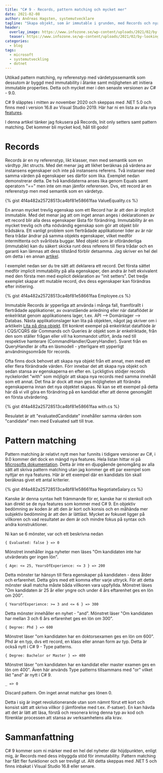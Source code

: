 ```yaml
---
title: "C# 9 - Records, pattern matching och mycket mer"
date: 2021-02-08
author: Andreas Hagsten, systemutvecklare
tagline: "Skapa objekt, som är immutable i grunden, med Records och nya kraftfulla features till Pattern matching. Det och mycket mer i denna artikel kring C# 9."
header:
  overlay_image: https://www.infozone.se/wp-content/uploads/2021/02/by-looking-2192154_1920.jpg
  teaser: https://www.infozone.se/wp-content/uploads/2021/02/by-looking-2192154_1920-150x150.jpg
categories:
  - blog
tags:
  - microsoft
  - systemutveckling
  - dotnet
---
```


Utökad pattern matching, ny referenstyp med värdetypssemantik som dessutom är byggd med immutability i åtanke samt möjligheten att initiera immutable properties. Detta och mycket mer i den senaste versionen av C# - 9.0.  

C# 9 släpptes i mitten av november 2020 och skeppas med .NET 5.0 och finns med i version 16.8 av Visual Studio 2019. Här har ni en lista av alla nya [features](https://docs.microsoft.com/en-us/dotnet/csharp/whats-new/csharp-9).

I denna artikel tänker jag fokusera på Records, Init only setters samt pattern matching. Det kommer bli mycket kod, håll till godo!

# Records
Records är en ny referenstyp, likt klasser, men med semantik som en värdtyp ,likt structs. Med det menar jag att likhet beräknas på värdena av instansens egenskaper och inte på instansens referens. Två instanser med samma värden på egenskaper ses därför som lika. Exemplet nedan demonstrerar detta. De två kandidaterna anses lika genom Equals samt operatorn "==" men inte om man jämför referensen. Dvs, ett record är en referenstyp men med semantik som en värdetyp.

{% gist 4f4a482a25728513ca4bf81e58661faa ValueEquality.cs %}

En annan mycket trevlig egenskap som ett Record har är att den är implicit immutable. Med det menar jag att om inget annan anges i deklarationen av ett record blir alla dess egenskaper låsta för förändring. Immutability är en mycket trevlig och ofta nödvändig egenskap som gör att objekt blir trådsäkra. Ett vanligt problem som flertrådade applikationer lider av är när flera trådar ändrar på samma objekts egenskaper, vilket medför intermittenta och svårlösta buggar. Med objekt som är oföränderliga (immutable) kan du säkert skicka runt dess referens till flera trådar och en garanti kan lämnas att dess tillstånd förblir detsamma. Jag skriver en hel del om detta i en annan [artikel](https://www.infozone.se/2018/11/13/lita-pa-dina-objekt-mjukvaruarkitektur-del-1/).

I exemplet nedan ser du tre sätt att deklarera ett record. Det första sättet medför implicit immutability på alla egenskaper, den andra är helt ekvivalent med den första men med explicit deklaration av "init setters". Det tredje exemplet skapar ett mutable record, dvs dess egenskaper kan förändras efter initiering.

{% gist 4f4a482a25728513ca4bf81e58661faa Employee.cs %}

Immutable Records är ypperliga att använda i många fall, framförallt i flertrådade applikationer, av ovanstående anledning eller när dataflödet är enkelriktat genom applikationens lager, t.ex. API --> Domänlager --> Databas. Nästa applikationslager kan lita på objekten, något jag skriver om i arktikeln [Lita på dina objekt](https://www.infozone.se/2018/11/13/lita-pa-dina-objekt-mjukvaruarkitektur-del-1/). Ett konkret exempel på enkelriktat dataflöde är i CQS/CQRS där Commands och Queries är objekt som är enkelriktade, från den som ställer frågan eller vill ha kommandot utfört, ända ned till respektive hanterare (CommandHandler/QueryHandler). Svaret från en QueryHandler är ofta en läsmodell - ytterligare ett ypperligt användningsområde för records.

Ofta finns dock behovet att skapa nya objekt från ett annat, men med ett eller flera förändrade värden. Förr innebar det att skapa nya objekt och sedan stansa av egenskaperna en efter en. Lyckligtivs stödjer records nyckelordet "with" som möjligör att skapa nya records med samma innehåll som ett annat. Det fina är dock att man ges möjligheten att förändra egenskaperna innan det nya objektet skapas. Ni kan se ett exempel på detta här då vi vill göra en förändring på en kandidat efter att denne genomgått en första utvärdering.

{% gist 4f4a482a25728513ca4bf81e58661faa with.cs %}

Resulatet är att "evaluatedCandidate" innehåller samma värden som "candidate" men med Evaluated satt till true.

# Pattern matching
Pattern matching är relativt nytt men har funnits i tidigare versioner av C#, i 9.0 kommer det dock en mängd nya features. Hela listan hittar ni på [Microsofts dokumentation](https://docs.microsoft.com/en-us/dotnet/csharp/whats-new/csharp-9#pattern-matching-enhancements). Detta är inte en djupgående genomgång av alla sätt att skriva pattern matching utan jag kommer ge ett par exempel som nyttjar en nya features. Här är ett exempel där en kandidats lön skall beräknas givet ett antal kriterier.

{% gist 4f4a482a25728513ca4bf81e58661faa NegotiateSalary.cs %}

Kanske är denna syntax helt främmande för er, kanske har ni stenkoll och kan direkt se de nya features som kommer med C# 9. En objektiv bedömning av koden är att den är kort och konsis och en måhända mer subjektiv bedömning är att den är lättläst. Mycket av fokuset ligger på villkoren och vad resultatet av dem är och mindre fokus på syntax och andra konstruktioner.

Ni kan se 6 mönster, var och ett beskrivna nedan

```
{ Evaluated: false } => 0
```

Mönstret innehåller inga nyheter men läses "Om kandidaten inte har utvärderats ger ingen lön".

```
{ Age: <= 25, YearsOfExperience: <= 3 } => 200
```

Detta mönster tar hänsyn till flera egenskaper på kandidaten - dess ålder och erfarenhet. Detta görs med ett komma efter varje uttryck. För att detta mönster skall matcha måste båda villkoren vara uppfyllda. Mönstret läses "Om kandidaten är 25 år eller yngre och under 4 års eftarenhet ges en lön om 200".

```
{ YearsOfExperience: >= 3 and <= 6 } => 300
```

Detta mönster innehåller en nyhet - "and". Mönstret läser "Om kandidaten har mellan 3 och 6 års erfarenhet ges en lön om 300".

```
{ Degree: Phd } => 600
```

Mönstret läser "om kandidaten har en doktorsexamen ges en lön om 600". Phd är en typ, dvs ett record, en klass eller annan form av typ. Detta är också nytt i C# 9 - Type patterns.

```
{ Degree: Bachelor or Master } => 400
```

Mönstret läser "om kandidaten har en kandidat eller master examen ges en lön om 400". Även här används Type patterns tillsammans med "or" vilket likt "and" är nytt i C# 9.

```
_ => 0
```

Discard pattern. Om inget annat matchar ges lönen 0. 

Detta i sig är inget revolutionerande utan som nämnt förut ett kort och konsist sätt att skriva villkor (i jämförelse med t.ex. if-satser). En kan hävda att det är lätt att läsa, förstå och resonera kring denna typ av kod och förenklar processen att stansa av verksamhetens alla krav.

# Sammanfattning
C# 9 kommer som ni märker med en hel del nyheter där höjdpunkten, enligt mig, är Records med dess inbyggda stöd för immutability. Pattern matching har fått fler funktioner och ser trevligt ut. Allt detta skeppas med .NET 5 och finns inbakat i Visual Studio 16.8 eller senare.